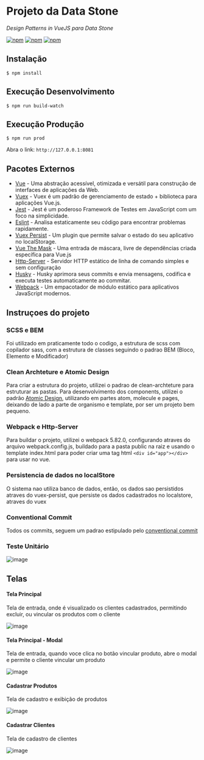 # Projeto da Data Stone
_Design Patterns in VueJS para Data Stone_

[![npm](https://img.shields.io/badge/node-14.20.1-passing?style=flat&logo=node
)](https://nodejs.org/) [![npm](https://img.shields.io/badge/npm-9.2.0-blue)](https://nodejs.org/) [![npm](https://img.shields.io/badge/tests-passing-orange)](https://nodejs.org/)

## Instalação

```console
$ npm install
```

## Execução Desenvolvimento
```console
$ npm run build-watch
```

## Execução Produção
```console
$ npm run prod
````
Abra o link: ```http://127.0.0.1:8081```

## Pacotes Externos

- [Vue](https://vuejs.org/) - Uma abstração acessível, otimizada e versátil para construção de interfaces de aplicações da Web.
- [Vuex](https://vuex.vuejs.org/) - Vuex é um padrão de gerenciamento de estado + biblioteca para aplicações Vue.js.
- [Jest](https://jestjs.io/pt-BR/) - Jest é um poderoso Framework de Testes em JavaScript com um foco na simplicidade.
- [Eslint](https://eslint.org/) - Analisa estaticamente seu código para encontrar problemas rapidamente.
- [Vuex Persist](https://championswimmer.in/vuex-persist/) - Um plugin que permite salvar o estado do seu aplicativo no localStorage.
- [Vue The Mask](https://vuejs-tips.github.io/vue-the-mask/) - Uma entrada de máscara, livre de dependências criada específica para Vue.js
- [Http-Server](https://github.com/http-party/http-server) - Servidor HTTP estático de linha de comando simples e sem configuração
- [Husky](https://typicode.github.io/husky/) - Husky aprimora seus commits e envia mensagens, codifica e executa testes automaticamente ao commitar.
- [Webpack](https://webpack.js.org/)  - Um empacotador de módulo estático para aplicativos JavaScript modernos.

## Instruçoes do projeto

### SCSS e BEM
Foi utilizado em praticamente todo o codigo, a estrutura de scss com copilador sass, com a estrutura de classes seguindo o padrao BEM (Bloco, Elemento e Modificador)

### Clean Archteture e Atomic Design
Para criar a estrutura do projeto, utilizei o padrao de clean-archteture para estruturar as pastas.
Para desenvolvimento dos components, utilizei o padrão [Atomic Design](https://medium.com/pretux/atomic-design-o-que-%C3%A9-como-surgiu-e-sua-import%C3%A2ncia-para-a-cria%C3%A7%C3%A3o-do-design-system-e3ac7b5aca2c), utilizando em partes atom, molecule e pages, deixando de lado a parte de organismo e template, por ser um projeto bem pequeno.

### Webpack e Http-Server
Para buildar o projeto, utilizei o webpack 5.82.0, configurando atraves do arquivo webpack.config.js, buildado para a pasta public na raiz e usando o template index.html para poder criar uma tag html ```<div id="app"></div>``` para usar no vue.

### Persistencia de dados no localStore
O sistema nao utiliza banco de dados, então, os dados sao persistidos atraves do vuex-persist, que persiste os dados cadastrados no localstore, atraves do vuex

### Conventional Commit
Todos os commits, seguem um padrao estipulado pelo [conventional commit](https://www.conventionalcommits.org/en/v1.0.0/#specification)

### Teste Unitário
![image](https://github.com/laercio-nogueira/patterns-vuejs/assets/14927246/a3199f75-f1cb-4a30-9d21-1bdfb70de7af)

## Telas

#### Tela Principal
Tela de entrada, onde é visualizado os clientes cadastrados, permitindo excluir, ou vincular os produtos com o cliente

![image](https://github.com/laercio-nogueira/patterns-vuejs/assets/14927246/7cba4178-0814-4793-b4f1-8572fee3d6a0)

#### Tela Principal - Modal
Tela de entrada, quando voce clica no botão vincular produto, abre o modal e permite o cliente vincular um produto

![image](https://github.com/laercio-nogueira/patterns-vuejs/assets/14927246/b9ccf24d-c78d-4860-a9fd-ad8675ae9b1c)

#### Cadastrar Produtos
Tela de cadastro e exibição de produtos

![image](https://github.com/laercio-nogueira/patterns-vuejs/assets/14927246/c64fb66b-1766-4f77-88eb-7a1fd208edb8)

#### Cadastrar Clientes
Tela de cadastro de clientes

![image](https://github.com/laercio-nogueira/patterns-vuejs/assets/14927246/dc99d09c-3c1a-4019-b794-196150f3898e)


